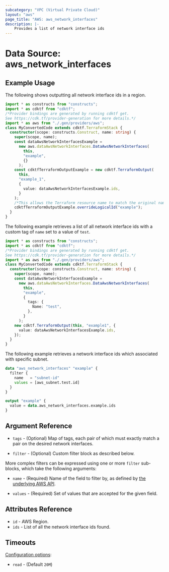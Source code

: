 ```yaml
---
subcategory: "VPC (Virtual Private Cloud)"
layout: "aws"
page_title: "AWS: aws_network_interfaces"
description: |-
    Provides a list of network interface ids
---
```


# Data Source: aws_network_interfaces

## Example Usage

The following shows outputting all network interface ids in a region.

```typescript
import * as constructs from "constructs";
import * as cdktf from "cdktf";
/*Provider bindings are generated by running cdktf get.
See https://cdk.tf/provider-generation for more details.*/
import * as aws from "./.gen/providers/aws";
class MyConvertedCode extends cdktf.TerraformStack {
  constructor(scope: constructs.Construct, name: string) {
    super(scope, name);
    const dataAwsNetworkInterfacesExample =
      new aws.dataAwsNetworkInterfaces.DataAwsNetworkInterfaces(
        this,
        "example",
        {}
      );
    const cdktfTerraformOutputExample = new cdktf.TerraformOutput(
      this,
      "example_1",
      {
        value: dataAwsNetworkInterfacesExample.ids,
      }
    );
    /*This allows the Terraform resource name to match the original name. You can remove the call if you don't need them to match.*/
    cdktfTerraformOutputExample.overrideLogicalId("example");
  }
}

```

The following example retrieves a list of all network interface ids with a custom tag of `name` set to a value of `test`.

```typescript
import * as constructs from "constructs";
import * as cdktf from "cdktf";
/*Provider bindings are generated by running cdktf get.
See https://cdk.tf/provider-generation for more details.*/
import * as aws from "./.gen/providers/aws";
class MyConvertedCode extends cdktf.TerraformStack {
  constructor(scope: constructs.Construct, name: string) {
    super(scope, name);
    const dataAwsNetworkInterfacesExample =
      new aws.dataAwsNetworkInterfaces.DataAwsNetworkInterfaces(
        this,
        "example",
        {
          tags: {
            Name: "test",
          },
        }
      );
    new cdktf.TerraformOutput(this, "example1", {
      value: dataAwsNetworkInterfacesExample.ids,
    });
  }
}

```

The following example retrieves a network interface ids which associated
with specific subnet.

```terraform
data "aws_network_interfaces" "example" {
  filter {
    name   = "subnet-id"
    values = [aws_subnet.test.id]
  }
}

output "example" {
  value = data.aws_network_interfaces.example.ids
}
```

## Argument Reference

* `tags` - (Optional) Map of tags, each pair of which must exactly match
  a pair on the desired network interfaces.

* `filter` - (Optional) Custom filter block as described below.

More complex filters can be expressed using one or more `filter` sub-blocks,
which take the following arguments:

* `name` - (Required) Name of the field to filter by, as defined by
  [the underlying AWS API](https://docs.aws.amazon.com/AWSEC2/latest/APIReference/API_DescribeNetworkInterfaces.html).

* `values` - (Required) Set of values that are accepted for the given field.

## Attributes Reference

* `id` - AWS Region.
* `ids` - List of all the network interface ids found.

## Timeouts

[Configuration options](https://developer.hashicorp.com/terraform/language/resources/syntax#operation-timeouts):

- `read` - (Default `20M`)

<!-- cache-key: cdktf-0.17.0-pre.15 input-f58937c388b9eeb509ed65ae2cc52ec439556a9a41634df323db556da6b3d29f -->